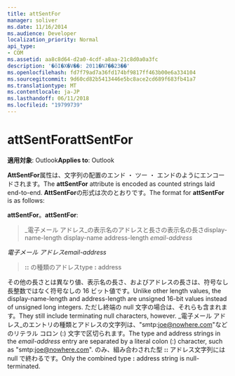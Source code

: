 ```yaml
---
title: attSentFor
manager: soliver
ms.date: 11/16/2014
ms.audience: Developer
localization_priority: Normal
api_type:
- COM
ms.assetid: aa8c8d64-d2a0-4cdf-a8aa-21c8d0a0a3fc
description: '�ŏI�X�V��: 2011�N7��23��'
ms.openlocfilehash: fd7f79ad7a36fd174bf9817ff463b00e6a334104
ms.sourcegitcommit: 9d60cd82b5413446e5bc8ace2cd689f683fb41a7
ms.translationtype: MT
ms.contentlocale: ja-JP
ms.lasthandoff: 06/11/2018
ms.locfileid: "19799739"
---
```

# <a name="attsentfor"></a><span data-ttu-id="54939-103">attSentFor</span><span class="sxs-lookup"><span data-stu-id="54939-103">attSentFor</span></span>

  
  
<span data-ttu-id="54939-104">**適用対象**: Outlook</span><span class="sxs-lookup"><span data-stu-id="54939-104">**Applies to**: Outlook</span></span> 
  
<span data-ttu-id="54939-105">**AttSentFor**属性は、文字列の配置のエンド ・ ツー ・ エンドのようにエンコードされます。</span><span class="sxs-lookup"><span data-stu-id="54939-105">The **attSentFor** attribute is encoded as counted strings laid end-to-end.</span></span> <span data-ttu-id="54939-106">**AttSentFor**の形式は次のとおりです。</span><span class="sxs-lookup"><span data-stu-id="54939-106">The format for **attSentFor** is as follows:</span></span> 
  
 <span data-ttu-id="54939-107">**attSentFor**。</span><span class="sxs-lookup"><span data-stu-id="54939-107">**attSentFor**:</span></span> 
  
> <span data-ttu-id="54939-108">_電子メール アドレス_の表示名のアドレスと長さの表示名の長さ</span><span class="sxs-lookup"><span data-stu-id="54939-108">display-name-length display-name address-length  _email-address_</span></span>
    
 <span data-ttu-id="54939-109">_電子メール アドレス_</span><span class="sxs-lookup"><span data-stu-id="54939-109">_email-address_</span></span>
  
> <span data-ttu-id="54939-110">**::** の種類のアドレス</span><span class="sxs-lookup"><span data-stu-id="54939-110">type **:** address</span></span> 
    
<span data-ttu-id="54939-111">その他の長さとは異なり値、表示名の長さ、およびアドレスの長さは、符号なし長整数ではなく符号なしの 16 ビット値です。</span><span class="sxs-lookup"><span data-stu-id="54939-111">Unlike other length values, the display-name-length and address-length are unsigned 16-bit values instead of unsigned long integers.</span></span> <span data-ttu-id="54939-112">ただし終端の null 文字の場合は、それらも含まれます。</span><span class="sxs-lookup"><span data-stu-id="54939-112">They still include terminating null characters, however.</span></span> <span data-ttu-id="54939-113">_電子メール アドレス_のエントリの種類とアドレスの文字列は、"smtp:joe@nowhere.com"などのリテラル コロン (:) 文字で区切られます。</span><span class="sxs-lookup"><span data-stu-id="54939-113">The type and address strings in the  _email-address_ entry are separated by a literal colon (:) character, such as "smtp:joe@nowhere.com".</span></span> <span data-ttu-id="54939-114">のみ、組み合わされた型 **::** アドレス文字列には null で終わるです。</span><span class="sxs-lookup"><span data-stu-id="54939-114">Only the combined type **:** address string is null-terminated.</span></span>
  

